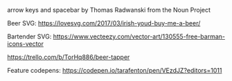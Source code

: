 arrow keys and spacebar by Thomas Radwanski from the Noun Project

Beer SVG:
https://lovesvg.com/2017/03/irish-youd-buy-me-a-beer/

Bartender SVG:
https://www.vecteezy.com/vector-art/130555-free-barman-icons-vector

https://trello.com/b/TorHq886/beer-tapper

Feature codepens:
https://codepen.io/tarafenton/pen/VEzdJZ?editors=1011
